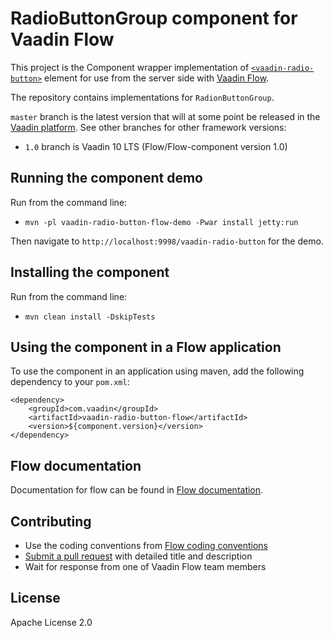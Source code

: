 # RadioButtonGroup component for Vaadin Flow

This project is the Component wrapper implementation of [`<vaadin-radio-button>`](https://github.com/vaadin/vaadin-radio-button) element
for use from the server side with [Vaadin Flow](https://github.com/vaadin/flow).

The repository contains implementations for `RadionButtonGroup`.

`master` branch is the latest version that will at some point be released in the [Vaadin platform](https://github.com/vaadin/platform). See other branches for other framework versions:
 - `1.0` branch is Vaadin 10 LTS (Flow/Flow-component version 1.0)

## Running the component demo
Run from the command line:
- `mvn -pl vaadin-radio-button-flow-demo -Pwar install jetty:run`

Then navigate to `http://localhost:9998/vaadin-radio-button` for the demo.

## Installing the component
Run from the command line:
- `mvn clean install -DskipTests`

## Using the component in a Flow application
To use the component in an application using maven,
add the following dependency to your `pom.xml`:
```
<dependency>
    <groupId>com.vaadin</groupId>
    <artifactId>vaadin-radio-button-flow</artifactId>
    <version>${component.version}</version>
</dependency>
```

## Flow documentation
Documentation for flow can be found in [Flow documentation](https://github.com/vaadin/flow-and-components-documentation/blob/master/documentation/Overview.asciidoc).

## Contributing
- Use the coding conventions from [Flow coding conventions](https://github.com/vaadin/flow/tree/master/eclipse)
- [Submit a pull request](https://www.digitalocean.com/community/tutorials/how-to-create-a-pull-request-on-github) with detailed title and description
- Wait for response from one of Vaadin Flow team members

## License

Apache License 2.0
